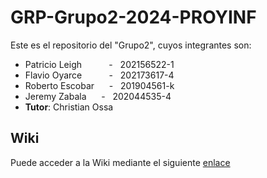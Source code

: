 # GRP-Grupo2-2024-PROYINF

Este es el repositorio del "Grupo2", cuyos integrantes son:


* Patricio Leigh &nbsp;&nbsp;&nbsp;&nbsp; &nbsp;&nbsp;&nbsp;&nbsp; - &nbsp; 202156522-1
* Flavio Oyarce &nbsp;&nbsp;&nbsp;&nbsp; &nbsp;&nbsp;&nbsp;&nbsp; - &nbsp; 202173617-4
* Roberto Escobar &nbsp;&nbsp;&nbsp;&nbsp; - &nbsp; 201904561-k
* Jeremy Zabala &nbsp;&nbsp;&nbsp;&nbsp; - &nbsp; 202044535-4
* **Tutor**: Christian Ossa


## Wiki

Puede acceder a la Wiki mediante el siguiente [enlace](https://github.com/patoleigh/GRP-Grupo2-2024-PROYINF/wiki)
